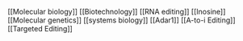 [[Molecular biology]]
[[Biotechnology]]
[[RNA editing]]
[[Inosine]]
[[Molecular genetics]]
[[systems biology]]
[[Adar1]]
[[A-to-i Editing]]
[[Targeted Editing]]

